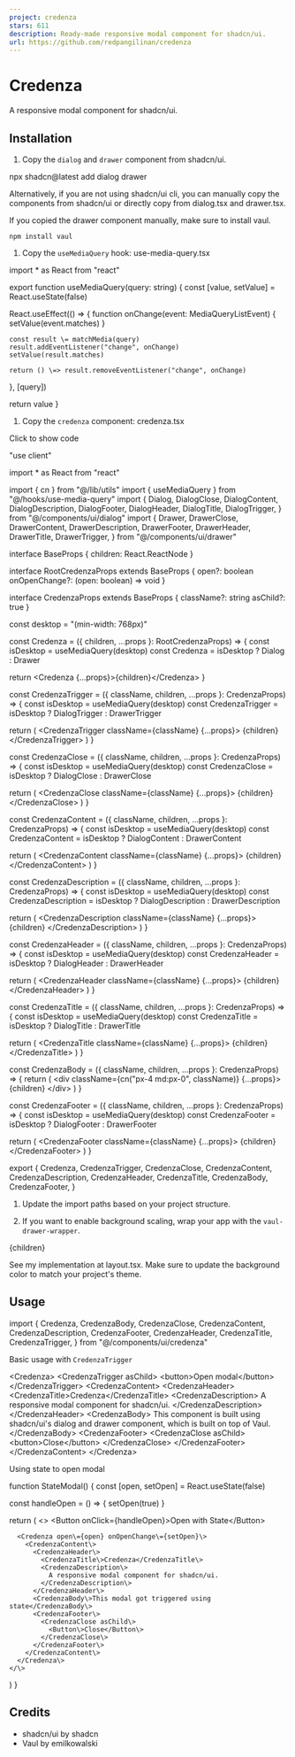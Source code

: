 ```yaml
---
project: credenza
stars: 611
description: Ready-made responsive modal component for shadcn/ui.
url: https://github.com/redpangilinan/credenza
---
```


Credenza
========

A responsive modal component for shadcn/ui.

Installation
------------

1.  Copy the `dialog` and `drawer` component from shadcn/ui.

npx shadcn@latest add dialog drawer

Alternatively, if you are not using shadcn/ui cli, you can manually copy the components from shadcn/ui or directly copy from dialog.tsx and drawer.tsx.

If you copied the drawer component manually, make sure to install vaul.

```
npm install vaul
```

1.  Copy the `useMediaQuery` hook: use-media-query.tsx

import \* as React from "react"

export function useMediaQuery(query: string) {
  const \[value, setValue\] \= React.useState(false)

  React.useEffect(() \=> {
    function onChange(event: MediaQueryListEvent) {
      setValue(event.matches)
    }

    const result \= matchMedia(query)
    result.addEventListener("change", onChange)
    setValue(result.matches)

    return () \=> result.removeEventListener("change", onChange)
  }, \[query\])

  return value
}

1.  Copy the `credenza` component: credenza.tsx

Click to show code

"use client"

import \* as React from "react"

import { cn } from "@/lib/utils"
import { useMediaQuery } from "@/hooks/use-media-query"
import {
  Dialog,
  DialogClose,
  DialogContent,
  DialogDescription,
  DialogFooter,
  DialogHeader,
  DialogTitle,
  DialogTrigger,
} from "@/components/ui/dialog"
import {
  Drawer,
  DrawerClose,
  DrawerContent,
  DrawerDescription,
  DrawerFooter,
  DrawerHeader,
  DrawerTitle,
  DrawerTrigger,
} from "@/components/ui/drawer"

interface BaseProps {
  children: React.ReactNode
}

interface RootCredenzaProps extends BaseProps {
  open?: boolean
  onOpenChange?: (open: boolean) \=> void
}

interface CredenzaProps extends BaseProps {
  className?: string
  asChild?: true
}

const desktop \= "(min-width: 768px)"

const Credenza \= ({ children, ...props }: RootCredenzaProps) \=> {
  const isDesktop \= useMediaQuery(desktop)
  const Credenza \= isDesktop ? Dialog : Drawer

  return <Credenza {...props}\>{children}</Credenza\>
}

const CredenzaTrigger \= ({ className, children, ...props }: CredenzaProps) \=> {
  const isDesktop \= useMediaQuery(desktop)
  const CredenzaTrigger \= isDesktop ? DialogTrigger : DrawerTrigger

  return (
    <CredenzaTrigger className\={className} {...props}\>
      {children}
    </CredenzaTrigger\>
  )
}

const CredenzaClose \= ({ className, children, ...props }: CredenzaProps) \=> {
  const isDesktop \= useMediaQuery(desktop)
  const CredenzaClose \= isDesktop ? DialogClose : DrawerClose

  return (
    <CredenzaClose className\={className} {...props}\>
      {children}
    </CredenzaClose\>
  )
}

const CredenzaContent \= ({ className, children, ...props }: CredenzaProps) \=> {
  const isDesktop \= useMediaQuery(desktop)
  const CredenzaContent \= isDesktop ? DialogContent : DrawerContent

  return (
    <CredenzaContent className\={className} {...props}\>
      {children}
    </CredenzaContent\>
  )
}

const CredenzaDescription \= ({
  className,
  children,
  ...props
}: CredenzaProps) \=> {
  const isDesktop \= useMediaQuery(desktop)
  const CredenzaDescription \= isDesktop ? DialogDescription : DrawerDescription

  return (
    <CredenzaDescription className\={className} {...props}\>
      {children}
    </CredenzaDescription\>
  )
}

const CredenzaHeader \= ({ className, children, ...props }: CredenzaProps) \=> {
  const isDesktop \= useMediaQuery(desktop)
  const CredenzaHeader \= isDesktop ? DialogHeader : DrawerHeader

  return (
    <CredenzaHeader className\={className} {...props}\>
      {children}
    </CredenzaHeader\>
  )
}

const CredenzaTitle \= ({ className, children, ...props }: CredenzaProps) \=> {
  const isDesktop \= useMediaQuery(desktop)
  const CredenzaTitle \= isDesktop ? DialogTitle : DrawerTitle

  return (
    <CredenzaTitle className\={className} {...props}\>
      {children}
    </CredenzaTitle\>
  )
}

const CredenzaBody \= ({ className, children, ...props }: CredenzaProps) \=> {
  return (
    <div className\={cn("px-4 md:px-0", className)} {...props}\>
      {children}
    </div\>
  )
}

const CredenzaFooter \= ({ className, children, ...props }: CredenzaProps) \=> {
  const isDesktop \= useMediaQuery(desktop)
  const CredenzaFooter \= isDesktop ? DialogFooter : DrawerFooter

  return (
    <CredenzaFooter className\={className} {...props}\>
      {children}
    </CredenzaFooter\>
  )
}

export {
  Credenza,
  CredenzaTrigger,
  CredenzaClose,
  CredenzaContent,
  CredenzaDescription,
  CredenzaHeader,
  CredenzaTitle,
  CredenzaBody,
  CredenzaFooter,
}

1.  Update the import paths based on your project structure.
    
2.  If you want to enable background scaling, wrap your app with the `vaul-drawer-wrapper`.
    

<div vaul-drawer-wrapper\="" className\="bg-background"\>{children}</div\>

See my implementation at layout.tsx. Make sure to update the background color to match your project's theme.

Usage
-----

import {
  Credenza,
  CredenzaBody,
  CredenzaClose,
  CredenzaContent,
  CredenzaDescription,
  CredenzaFooter,
  CredenzaHeader,
  CredenzaTitle,
  CredenzaTrigger,
} from "@/components/ui/credenza"

Basic usage with `CredenzaTrigger`

<Credenza\>
  <CredenzaTrigger asChild\>
    <button\>Open modal</button\>
  </CredenzaTrigger\>
  <CredenzaContent\>
    <CredenzaHeader\>
      <CredenzaTitle\>Credenza</CredenzaTitle\>
      <CredenzaDescription\>
        A responsive modal component for shadcn/ui.
      </CredenzaDescription\>
    </CredenzaHeader\>
    <CredenzaBody\>
      This component is built using shadcn/ui&apos;s dialog and drawer
      component, which is built on top of Vaul.
    </CredenzaBody\>
    <CredenzaFooter\>
      <CredenzaClose asChild\>
        <button\>Close</button\>
      </CredenzaClose\>
    </CredenzaFooter\>
  </CredenzaContent\>
</Credenza\>

Using state to open modal

function StateModal() {
  const \[open, setOpen\] \= React.useState(false)

  const handleOpen \= () \=> {
    setOpen(true)
  }

  return (
    <\>
      <Button onClick\={handleOpen}\>Open with State</Button\>

      <Credenza open\={open} onOpenChange\={setOpen}\>
        <CredenzaContent\>
          <CredenzaHeader\>
            <CredenzaTitle\>Credenza</CredenzaTitle\>
            <CredenzaDescription\>
              A responsive modal component for shadcn/ui.
            </CredenzaDescription\>
          </CredenzaHeader\>
          <CredenzaBody\>This modal got triggered using state</CredenzaBody\>
          <CredenzaFooter\>
            <CredenzaClose asChild\>
              <Button\>Close</Button\>
            </CredenzaClose\>
          </CredenzaFooter\>
        </CredenzaContent\>
      </Credenza\>
    </\>
  )
}

Credits
-------

-   shadcn/ui by shadcn
-   Vaul by emilkowalski
